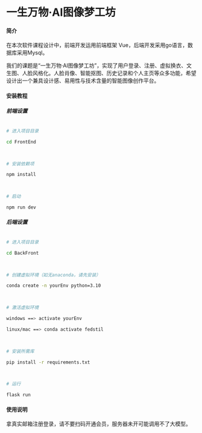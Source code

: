 # 一生万物·AI图像梦工坊

#### 简介
在本次软件课程设计中，前端开发运用前端框架 Vue，后端开发采用go语言，数据库采用Mysql。

我们的课题是“一生万物·AI图像梦工坊”，实现了用户登录、注册、虚拟换衣、文生图、人脸风格化。人脸肖像、智能抠图、历史记录和个人主页等众多功能，希望设计出一个兼具设计感、易用性与技术含量的智能图像创作平台。
#### 安装教程
##### 前端设置
```bash

# 进入项目目录

cd FrontEnd

  

# 安装依赖项

npm install

  

# 启动

npm run dev

```

##### 后端设置
```bash

# 进入项目目录

cd BackFront

  

# 创建虚拟环境（如无anaconda，请先安装）

conda create -n yourEnv python=3.10

  

# 激活虚拟环境

windows ==> activate yourEnv

linux/mac ==> conda activate fedstil

  

# 安装所需库

pip install -r requirements.txt

  

# 运行

flask run

```
#### 使用说明

拿真实邮箱注册登录，请不要扫码开通会员，服务器未开可能调用不了大模型。
